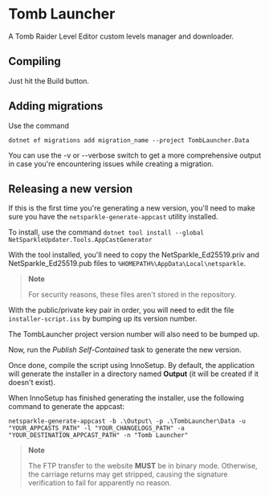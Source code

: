 ﻿# Tomb Launcher
A Tomb Raider Level Editor custom levels manager and downloader.

## Compiling
Just hit the Build button.

## Adding migrations
Use the command

`dotnet ef migrations add migration_name --project TombLauncher.Data`

You can use the -v or --verbose switch to get a more comprehensive output in case you're encountering issues while 
creating a migration.

## Releasing a new version
If this is the first time you're generating a new version, you'll need to make sure you have the `netsparkle-generate-appcast` utility installed.

To install, use the command `dotnet tool install --global NetSparkleUpdater.Tools.AppCastGenerator`

With the tool installed, you'll need to copy the NetSparkle_Ed25519.priv and NetSparkle_Ed25519.pub files to `%HOMEPATH%\AppData\Local\netsparkle`.

> **Note**
> 
> For security reasons, these files aren't stored in the repository.

With the public/private key pair in order, you will need to edit the file `installer-script.iss` by bumping up its version number.

The TombLauncher project version number will also need to be bumped up.

Now, run the _Publish Self-Contained_ task to generate the new version.

Once done, compile the script using InnoSetup. By default, the application will generate the installer in a
directory named **Output** (it will be created if it doesn't exist).

When InnoSetup has finished generating the installer, use the following command to generate the appcast:

`netsparkle-generate-appcast -b .\Output\ -p .\TombLauncher\Data -u "YOUR_APPCASTS_PATH" -l "YOUR_CHANGELOGS_PATH" -a "YOUR_DESTINATION_APPCAST_PATH" -n "Tomb Launcher"`

> **Note**
> 
> The FTP transfer to the website **MUST** be in binary mode. Otherwise, the carriage returns may get stripped, causing 
> the signature verification to fail for apparently no reason.